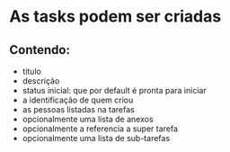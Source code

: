 # As tasks podem ser criadas

## Contendo:

- titulo
- descrição
- status inicial: que por default é pronta para iniciar
- a identificação de quem criou
- as pessoas listadas na tarefas
- opcionalmente uma lista de anexos
- opcionalmente a referencia a super tarefa
- opcionalmente uma lista de sub-tarefas
